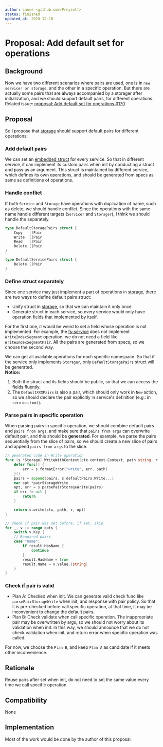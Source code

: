 ```yaml
---
author: Lance <github.com/Prnyself>
status: finished
updated_at: 2020-12-10
---
```


# Proposal: Add default set for operations

## Background

Now we have two different scenarios where pairs are used, 
one is in `new servicer or storage`, and the other in a specific operation. 
But there are actually some pairs that are always accompanied by a storager after initialization, 
and we should support default pairs, for different operations. 
Related issue: [proposal: Add default set for operations #170]

## Proposal

So I propose that [storage] should support default pairs for different operations:

### Add default pairs

We can set an [embedded struct](#handle-conflict) for every service.
So that in different service, it can implement its custom pairs when init by conducting a struct and pass as an argument.
This struct is maintained by different service, which defines its own operations, and should be
generated from specs as same as definitions of operations.

### Handle conflict

If both `Service` and `Storage` have operations with duplication of name, such as delete,
we should handle conflict.
Since the operations with the same name handle different targets (`Servicer` and `Storager`),
I think we should handle the separately.

```go
type DefaultStoragePairs struct {
    Copy   []Pair
    Write  []Pair
    Read   []Pair
    Delete []Pair
}

type DefaultServicePairs struct {
    Delete []Pair
}
```

### Define struct separately

Since one service may just implement a part of operations in [storage],
there are two ways to define default pairs struct:

- Unify struct in [storage], so that we can maintain it only once.
- Generate struct in each service, so every service would only have operation fields that implemented by itself.

For the first one, it would be weird to set a field whose operation is not implemented.
For example, the [fs-service] does not implement `WriteIndexSegment` operation, we do not need a field like `WriteIndexSegmentPair`.
All the pairs are generated from specs, so we choose the second way.

We can get all available operations for each specific namespace.
So that if the service only implements `Storager`, only `DefaultStoragePairs` struct will be generated.   
**Notice:** 
1. Both the struct and its fields should be public, so that we can access the fields fluently.
2. The `DefaultXXXPairs` is also a pair, which should only work in `New` action, 
so we should declare the pair explicitly in service's definition (e.g.: in `service.toml`).  

### Parse pairs in specific operation

When parsing pairs in specific operation, we should combine default pairs and `pairs from args`,
and make sure that `pairs from args` can overwrite default pair, and this should be **generated**.
For example, we parse the pairs sequentially from the slice of pairs,
so we should create a new slice of pairs and append `pairs from args` to the slice.

```go
// generated code in Write operation
func (s *Storage) WriteWithContext(ctx context.Context, path string, r io.Reader, pairs ...Pair) (n int64, err error) {
	defer func() {
		err = s.formatError("write", err, path)
	}()
	pairs = append(pairs, s.defaultPairs.Write...)
	var opt *pairStorageWrite
	opt, err = s.parsePairStorageWrite(pairs)
	if err != nil {
		return
	}

	return s.write(ctx, path, r, opt)
}
```

```go
// check if pair was set before, if set, skip
for _, v := range opts {
	switch v.Key {
	// Required pairs
	case "name":
		if result.HasName {
			continue
		}
		result.HasName = true
		result.Name = v.Value.(string)
	}
}
```

### Check if pair is valid  

- Plan A: Checked when init. We can generate valid check func like `parsePairStorageWrite` when init,
and response with pair policy.
So that it is pre-checked before call specific operation, at that time,
it may be inconvenient to change the default pairs.
- Plan B: Check validate when call specific operation. The inappropriate pair may be overwritten by args, 
so we should not worry about its validation when init. In this way, we should announce that we do not check
validation when init, and return error when specific operation was called.

For now, we choose the `Plan B`, and keep `Plan A` as candidate if it meets other inconvenience.
 
## Rationale

Reuse pairs after set when init, do not need to set the same value every time
we call specific operation.

## Compatibility

None

## Implementation

Most of the work would be done by the author of this proposal.

[fs-service]: https://github.com/aos-dev/go-service-fs
[storage]: https://github.com/aos-dev/go-storage
[proposal: Add default set for operations #170]: https://github.com/aos-dev/go-storage/issues/170